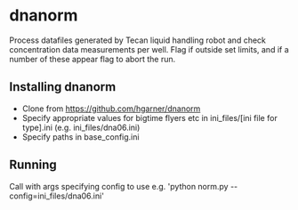 # dnanorm
Process datafiles generated by Tecan liquid handling robot and check concentration data measurements per well. Flag if outside set limits, and if a number of these appear flag to abort the run.

## Installing dnanorm
* Clone from https://github.com/hgarner/dnanorm
* Specify appropriate values for bigtime flyers etc in ini_files/[ini file for type].ini (e.g. ini_files/dna06.ini)
* Specify paths in base_config.ini

## Running
Call with args specifying config to use e.g. 'python norm.py --config=ini_files/dna06.ini'

